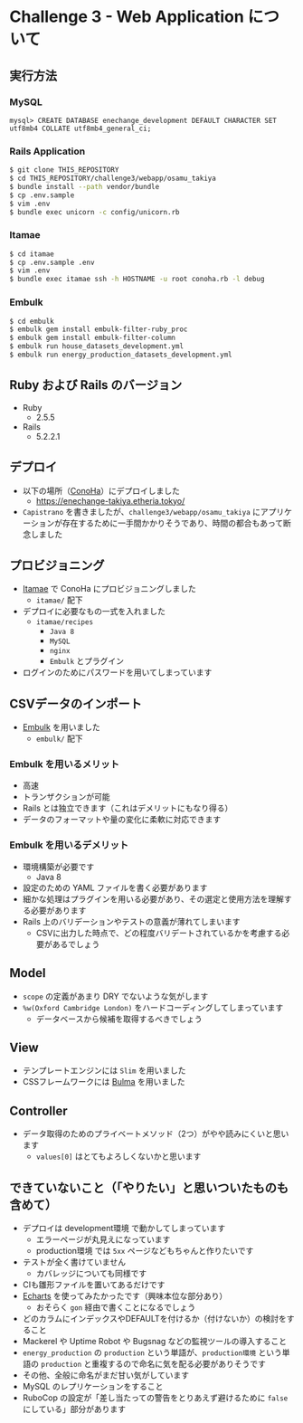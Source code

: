 # Challenge 3 - Web Application について

## 実行方法

### MySQL
```
mysql> CREATE DATABASE enechange_development DEFAULT CHARACTER SET utf8mb4 COLLATE utf8mb4_general_ci;
```

### Rails Application

```bash
$ git clone THIS_REPOSITORY
$ cd THIS_REPOSITORY/challenge3/webapp/osamu_takiya
$ bundle install --path vendor/bundle
$ cp .env.sample
$ vim .env
$ bundle exec unicorn -c config/unicorn.rb
```

### Itamae

```bash
$ cd itamae
$ cp .env.sample .env
$ vim .env
$ bundle exec itamae ssh -h HOSTNAME -u root conoha.rb -l debug
```

### Embulk

```bash
$ cd embulk
$ embulk gem install embulk-filter-ruby_proc
$ embulk gem install embulk-filter-column
$ embulk run house_datasets_development.yml
$ embulk run energy_production_datasets_development.yml
```

## Ruby および Rails のバージョン
- Ruby
  - 2.5.5
- Rails
  - 5.2.2.1

## デプロイ
- 以下の場所（[ConoHa](https://www.conoha.jp/)）にデプロイしました
  - https://enechange-takiya.etheria.tokyo/
- `Capistrano` を書きましたが、`challenge3/webapp/osamu_takiya` にアプリケーションが存在するために一手間かかりそうであり、時間の都合もあって断念しました

## プロビジョニング
- [Itamae](https://itamae.kitchen/) で ConoHa にプロビジョニングしました
  - `itamae/` 配下
- デプロイに必要なもの一式を入れました
  - `itamae/recipes`
    - `Java 8`
    - `MySQL`
    - `nginx`
    - `Embulk` とプラグイン
- ログインのためにパスワードを用いてしまっています

## CSVデータのインポート
- [Embulk](https://www.embulk.org/) を用いました
  - `embulk/` 配下

### Embulk を用いるメリット
- 高速
- トランザクションが可能
- Rails とは独立できます（これはデメリットにもなり得る）
- データのフォーマットや量の変化に柔軟に対応できます

### Embulk を用いるデメリット
- 環境構築が必要です
  - Java 8
- 設定のための YAML ファイルを書く必要があります
- 細かな処理はプラグインを用いる必要があり、その選定と使用方法を理解する必要があります
- Rails 上のバリデーションやテストの意義が薄れてしまいます
  - CSVに出力した時点で、どの程度バリデートされているかを考慮する必要があるでしょう

## Model
- `scope` の定義があまり DRY でないような気がします
- `%w(Oxford Cambridge London)` をハードコーディングしてしまっています
  - データベースから候補を取得するべきでしょう

## View
- テンプレートエンジンには `Slim` を用いました
- CSSフレームワークには [Bulma](https://bulma.io/) を用いました

## Controller
- データ取得のためのプライベートメソッド（2つ）がやや読みにくいと思います
  - `values[0]` はとてもよろしくないかと思います

## できていないこと（「やりたい」と思いついたものも含めて）
- デプロイは development環境 で動かしてしまっています
  - エラーページが丸見えになっています
  - production環境 では `5xx` ページなどもちゃんと作りたいです
- テストが全く書けていません
  - カバレッジについても同様です
- CIも雛形ファイルを置いてあるだけです
- [Echarts](https://ecomfe.github.io/echarts-doc/public/en/index.html) を使ってみたかったです（興味本位な部分あり）
  - おそらく `gon` 経由で書くことになるでしょう
- どのカラムにインデックスやDEFAULTを付けるか（付けないか）の検討をすること
- Mackerel や Uptime Robot や Bugsnag などの監視ツールの導入すること
- `energy_production` の `production` という単語が、`production環境` という単語の `production` と重複するので命名に気を配る必要がありそうです
- その他、全般に命名がまだ甘い気がしています
- MySQL のレプリケーションをすること
- RuboCop の設定が「差し当たっての警告をとりあえず避けるために `false` にしている」部分があります
